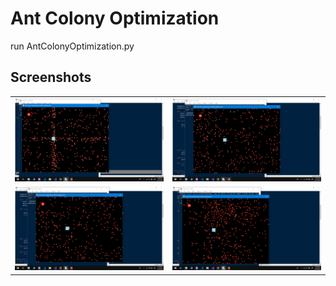 # Ant Colony Optimization


run AntColonyOptimization.py

## Screenshots

<table>
  <tbody>
    <tr>
      <!-- Video 1 -->
      <td align="center">
          <img width="390" alt="FamiChat" src="/screenshots/Screenshot%20(1).jpeg">
          <br>
      </td>
      <!-- Video 2 -->
      <td align="center">
          <img width="390" alt="FamiChat" src="/screenshots/Screenshot%20(2).jpeg">
          <br>
      </td>
    </tr>
        <tr>
      <!-- Video 1 -->
      <td align="center">
          <img width="390" alt="FamiChat" src="/screenshots/Screenshot%20(3).jpeg">
          <br>
      </td>
      <!-- Video 2 -->
      <td align="center">
          <img width="390" alt="FamiChat" src="/screenshots/Screenshot%20(4).jpeg">
          <br>
      </td>
    </tr>
  </tbody>
</table>
